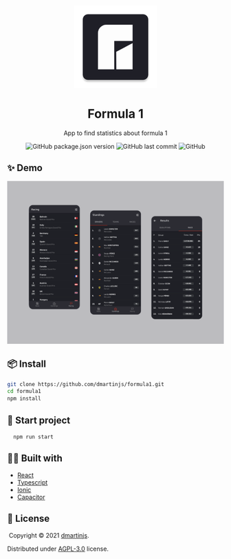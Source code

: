 <div align="center">
  <img src="public/assets/icon/icon192.png"/>
</div>
<h1 align="center">Formula 1</h1>
<p align="center">App to find statistics about formula 1</p>
<div align="center">

![GitHub package.json version](https://img.shields.io/github/package-json/v/dmartinjs/formula1)
![GitHub last commit](https://img.shields.io/github/last-commit/dmartinjs/formula1)
![GitHub](https://img.shields.io/github/license/dmartinjs/formula1)

</div>

## :sparkles: Demo
<img src="illustrations/standings-races-results.png"/>

## :package: Install

```bash
git clone https://github.com/dmartinjs/formula1.git
cd formula1
npm install
```

## :rocket: Start project

```bash
  npm run start
```

## :technologist: Built with

- [React](https://reactjs.org/)
- [Typescript](https://www.typescriptlang.org/)
- [Ionic](https://ionicframework.com/)
- [Capacitor](https://capacitorjs.com/)

## :page_with_curl: License
​
Copyright © 2021 [dmartinjs](https://github.com/dmartinjs).

Distributed under [AGPL-3.0](/LICENSE) license.